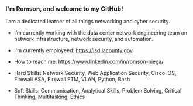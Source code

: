 ### I'm Romson, and welcome to my GitHub!

I am a dedicated learner of all things networking and cyber security. 

- I’m currently working with the data center network engineering team on network infrastructure, network security, and automation. 
- I'm currently employeed: https://isd.lacounty.gov
- How to reach me: https://www.linkedin.com/in/romson-niega/
  
- Hard Skills: Network Security, Web Application Security, Cisco iOS, Firewall ASA, Firewall FTM, VLAN, Python, Bash
- Soft Skills: Communication, Analytical Skills, Problem Solving, Critical Thinking, Multitasking, Ethics
<!--
**Romson-Niega/romson-niega** is a ✨ _special_ ✨ repository because its `README.md` (this file) appears on your GitHub profile.

Here are some ideas to get you started:

- 🔭 I’m currently working on ...
- 🌱 I’m currently learning ...
- 👯 I’m looking to collaborate on ...
- 🤔 I’m looking for help with ...
- 💬 Ask me about ...
- 📫 How to reach me: ...
- 😄 Pronouns: ...
- ⚡ Fun fact: ...
-->
